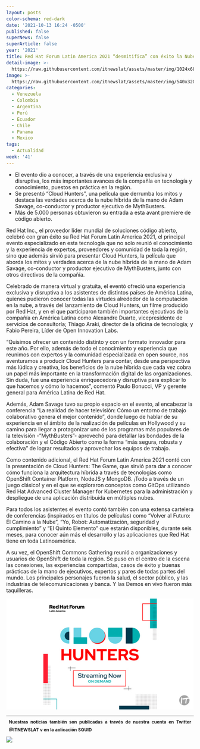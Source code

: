 ```yaml
---
layout: posts
color-schema: red-dark
date: '2021-10-13 16:24 -0500'
published: false
superNews: false
superArticle: false
year: '2021'
title: Red Hat Forum Latin America 2021 “desmitifica” con éxito la Nube Híbrida
detail-image: >-
  https://raw.githubusercontent.com/itnewslat/assets/master/img/1024x680/cloud-hunters-g.jpg
image: >-
  https://raw.githubusercontent.com/itnewslat/assets/master/img/540x320/cloud-hunters-p.jpg
categories:
  - Venezuela
  - Colombia
  - Argentina
  - Perú
  - Ecuador
  - Chile
  - Panama
  - Mexico
tags:
  - Actualidad
week: '41'
---
```

- El evento dio a conocer, a través de una experiencia exclusiva y disruptiva, los más importantes avances de la compañía en tecnología y conocimiento, puestos en práctica en la región.
- Se presentó “Cloud Hunters”, una película que derrumba los mitos y destaca las verdades acerca de la nube híbrida de la mano de Adam Savage, co-conductor y productor ejecutivo de MythBusters.
- Más de 5.000 personas obtuvieron su entrada a esta avant premiere de código abierto.

Red Hat Inc., el proveedor líder mundial de soluciones código abierto, celebró con gran éxito su Red Hat Forum Latin America 2021, el principal evento especializado en esta tecnología que no solo reunió el conocimiento y la experiencia de expertos, proveedores y comunidad de toda la región, sino que además sirvió para presentar Cloud Hunters, la película que aborda los mitos y verdades acerca de la nube híbrida de la mano de Adam Savage, co-conductor y productor ejecutivo de MythBusters, junto con otros directivos de la compañía.

Celebrado de manera virtual y gratuita, el eventó ofreció una experiencia exclusiva y disruptiva a los asistentes de distintos países de América Latina, quienes pudieron conocer todas las virtudes alrededor de la computación en la nube, a través del lanzamiento de Cloud Hunters, un filme producido por Red Hat, y en el que participaron también importantes ejecutivos de la compañía en América Latina como Alexandre Duarte, vicepresidente de servicios de consultoría; Thiago Araki, director de la oficina de tecnología; y Fabio Pereira, Líder de Open Innovation Labs.

“Quisimos ofrecer un contenido distinto y con un formato innovador para este año. Por ello, además de todo el conocimiento y experiencia que reunimos con expertos y la comunidad especializada en open source, nos aventuramos a producir Cloud Hunters para contar, desde una perspectiva más lúdica y creativa, los beneficios de la nube híbrida que cada vez cobra un papel más importante en la transformación digital de las organizaciones. Sin duda, fue una experiencia enriquecedora y disruptiva para explicar lo que hacemos y cómo lo hacemos”, comentó Paulo Bonucci, VP y gerente general para América Latina de Red Hat.

Además, Adam Savage tuvo su propio espacio en el evento, al encabezar la conferencia “La realidad de hacer televisión: Cómo un entorno de trabajo colaborativo genera el mejor contenido”, donde luego de hablar de su experiencia en el ámbito de la realización de películas en Hollywood y su camino para llegar a protagonizar uno de los programas más populares de la televisión -”MythBusters”- aprovechó para detallar las bondades de la colaboración y el Código Abierto como la forma “más segura, robusta y efectiva” de lograr resultados y aprovechar los equipos de trabajo.

Como contenido adicional, el Red Hat Forum Latin America 2021 contó con la presentación de Cloud Hunters: The Game, que sirvió para dar a conocer cómo funciona la arquitectura híbrida a través de tecnologías como OpenShift Container Platform, NodeJS y MongoDB. ¡Todo a través de un juego clásico! y en el que se exploraron conceptos como GitOps utilizando Red Hat Advanced Cluster Manager for Kubernetes para la administración y despliegue de una aplicación distribuida en múltiples nubes.

Para todos los asistentes el evento contó también con una extensa cartelera de conferencias (inspirados en títulos de películas) como “Volver al Futuro: El Camino a la Nube”, “Yo, Robot: Automatización, seguridad y cumplimiento” y “El Quinto Elemento” que estarán disponibles, durante seis meses, para conocer aún más el desarrollo y las aplicaciones que Red Hat tiene en toda Latinoamérica.

A su vez, el OpenShift Commons Gathering reunió a organizaciones y usuarios de OpenShift de toda la región. Se puso en el centro de la escena las conexiones, las experiencias compartidas, casos de éxito y buenas prácticas de la mano de ejecutivos, expertos y pares de todas partes del mundo. Los principales personajes fueron la salud, el sector público, y las industrias de telecomunicaciones y banca. Y las Demos en vivo fueron más taquilleras.

![](https://raw.githubusercontent.com/itnewslat/assets/master/img/540x320/cloud-hunters-p.jpg)


<table style="height: 42px;" width="569">
<tbody>
<tr>
<td style="text-align: justify;"><sub><strong>Nuestras noticias también son publicadas a través de nuestra cuenta en Twitter <a href="https://twitter.com/itnewslat?lang=es">@ITNEWSLAT</a> y en la aplicación <a href="https://squidapp.co/en/">SQUID</a></strong></sub></td>
</tr>
</tbody>
</table>

<img src="https://tracker.metricool.com/c3po.jpg?hash=56f88a41e39ab42c063cc51676587a04"/>